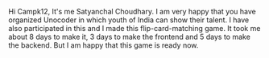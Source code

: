 Hi Campk12, It's me Satyanchal Choudhary. I am very happy that you have organized Unocoder in which youth of India can show their talent. I have also participated in this and I made this flip-card-matching game. It took me about 8 days to make it, 3 days to make the frontend and 5 days to make the backend. But I am happy that this game is ready now. 
